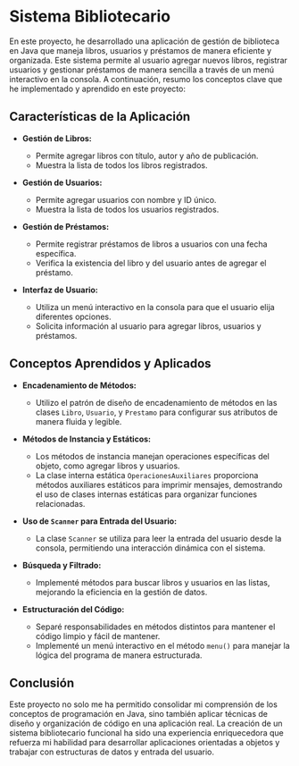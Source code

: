 # Sistema Bibliotecario

En este proyecto, he desarrollado una aplicación de gestión de biblioteca en Java que maneja libros, usuarios y préstamos de manera eficiente y organizada. Este sistema permite al usuario agregar nuevos libros, registrar usuarios y gestionar préstamos de manera sencilla a través de un menú interactivo en la consola. A continuación, resumo los conceptos clave que he implementado y aprendido en este proyecto:

## Características de la Aplicación

- **Gestión de Libros:**
  - Permite agregar libros con título, autor y año de publicación.
  - Muestra la lista de todos los libros registrados.

- **Gestión de Usuarios:**
  - Permite agregar usuarios con nombre y ID único.
  - Muestra la lista de todos los usuarios registrados.

- **Gestión de Préstamos:**
  - Permite registrar préstamos de libros a usuarios con una fecha específica.
  - Verifica la existencia del libro y del usuario antes de agregar el préstamo.

- **Interfaz de Usuario:**
  - Utiliza un menú interactivo en la consola para que el usuario elija diferentes opciones.
  - Solicita información al usuario para agregar libros, usuarios y préstamos.

## Conceptos Aprendidos y Aplicados

- **Encadenamiento de Métodos:**
  - Utilizo el patrón de diseño de encadenamiento de métodos en las clases `Libro`, `Usuario`, y `Prestamo` para configurar sus atributos de manera fluida y legible.

- **Métodos de Instancia y Estáticos:**
  - Los métodos de instancia manejan operaciones específicas del objeto, como agregar libros y usuarios.
  - La clase interna estática `OperacionesAuxiliares` proporciona métodos auxiliares estáticos para imprimir mensajes, demostrando el uso de clases internas estáticas para organizar funciones relacionadas.

- **Uso de `Scanner` para Entrada del Usuario:**
  - La clase `Scanner` se utiliza para leer la entrada del usuario desde la consola, permitiendo una interacción dinámica con el sistema.

- **Búsqueda y Filtrado:**
  - Implementé métodos para buscar libros y usuarios en las listas, mejorando la eficiencia en la gestión de datos.

- **Estructuración del Código:**
  - Separé responsabilidades en métodos distintos para mantener el código limpio y fácil de mantener.
  - Implementé un menú interactivo en el método `menu()` para manejar la lógica del programa de manera estructurada.

## Conclusión

Este proyecto no solo me ha permitido consolidar mi comprensión de los conceptos de programación en Java, sino también aplicar técnicas de diseño y organización de código en una aplicación real. La creación de un sistema bibliotecario funcional ha sido una experiencia enriquecedora que refuerza mi habilidad para desarrollar aplicaciones orientadas a objetos y trabajar con estructuras de datos y entrada del usuario.
